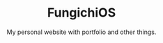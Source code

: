 <h1 align="center">FungichiOS</h1>
<p align="center">My personal website with portfolio and other things.</p>
